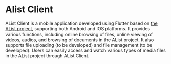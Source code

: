 # Alist Client

AList Client is a mobile application developed using Flutter based on [the AList project](https://github.com/alist-org/alist), supporting both Android and IOS platforms. It provides various functions, including online browsing of files, online viewing of videos, audios, and browsing of documents in the AList project. It also supports file uploading (to be developed) and file management (to be developed). Users can easily access and watch various types of media files in the AList project through AList Client.


